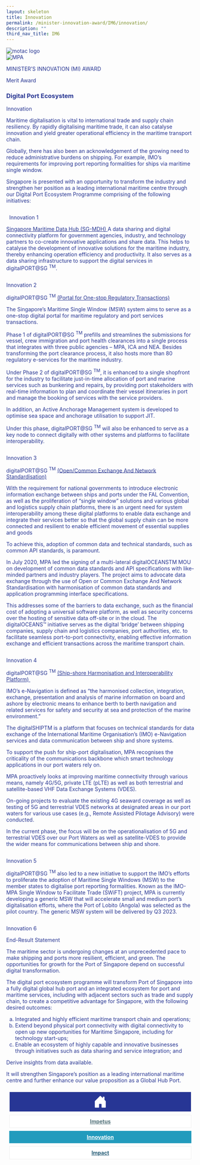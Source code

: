 ```yaml
---
layout: skeleton
title: Innovation
permalink: /minister-innovation-award/IM6/innovation/
description: ""
third_nav_title: IM6
---
```

<style type="text/css">
  .text-pri {
    color: #273592;
  }

  .nav-tabs {
    border-bottom: none !important;
    overflow: hidden !important;
  }

  .nav-link {
    margin: 8px !important;
    border-radius: 0px !important;
    font-weight: 700 !important;
    padding: 0.5rem 2.8rem !important;
  }

  .link-home {
    border: 1px solid #eee !important;
    color: #fff !important;
    background: rgb(39, 54, 149) !important;
    display: flex;
    justify-content: center;
    align-items: center;
  }

  .link-project {
    border: 1px solid #eee !important;
    color: rgb(83, 114, 122) !important;
    background-color: #fff !important;
    display: flex;
    justify-content: center;
    align-items: center;
  }

  .link-project.active {
    border: none !important;
    color: #fff !important;
    background: rgb(41, 115, 144) !important;
  }

  .link-solution {
    border: 1px solid #eee !important;
    color: rgb(69, 148, 145) !important;
    background-color: #fff !important;
    display: flex;
    justify-content: center;
    align-items: center;
  }

  .link-solution.active {
    border: none !important;
    color: #fff !important;
    background: rgb(34, 155, 189) !important;
  }

  .link-impact {
    border: 1px solid #eee !important;
    color: rgb(41, 95, 120) !important;
    background-color: #fff !important;
    display: flex;
    justify-content: center;
    align-items: center;
  }

  .link-impact.active {
    border: none !important;
    color: #fff !important;
    background: rgb(10, 91, 142) !important;
  }
</style>
<div class="container-fluid py-5 card-bg text-pri my-5">
  <div class="row">
    <div class="col-sm-12 pt-4 pb-3 text-center">
      <img src="/images/Logos/MOTAC_header.png" alt="motac logo" class="img-fluid" />
    </div>
  </div>
  <div class="row border border-4 border-info">
    <div class="col-sm-4 py-3 text-center d-flex flex-column align-items-center justify-content-center">
      <img src="/images/Logos/MPA.png" class="img-fluid" alt="MPA" />
    </div>
    <div class="col-sm-8 py-3 text-center bg-primary d-flex justify-content-center flex-column aligin-items-center">
      <p class="mb-1 text-light font-weight-bold raleway-font"> MINISTER’S INNOVATION (MI) AWARD </p>
      <p class="mb-0 distinguished-award">Merit Award</p>
    </div>
  </div>
  <div class="row">
    <div class="col-12 py-3">
      <h3 class="text-center font-weight-bold">Digital Port Ecosystem</h3>
    </div>
    <div class="col-sm-12 text-center py-2 my-2 bg-heading">
      <p class="mb-0 h3 font-weight-bold text-uppercase text-light"> Innovation </p>
    </div>
    <div class="col-sm-12">
      <div class="row py-2">
        <div class="col-sm-8 p-2">
          <p class="mb-2"> Maritime digitalisation is vital to international trade and supply chain resiliency. By rapidly digitalising maritime trade, it can also catalyse innovation and yield greater operational efficiency in the maritime transport chain. </p>
          <p class="mb-2"> Globally, there has also been an acknowledgement of the growing need to reduce administrative burdens on shipping. For example, IMO’s requirements for improving port reporting formalities for ships via maritime single window. </p>
          <p class="mb-2"> Singapore is presented with an opportunity to transform the industry and strengthen her position as a leading international maritime centre through our Digital Port Ecosystem Programme comprising of the following initiatives: </p>
        </div>
        <div class="col-sm-4 py-2 text-center">
          <img src="/images/MI/IM6/digitaloceans.png" class="img-fluid mb-3" alt="" />
          <p class="mb-3 font-weight-light">  Innovation 1</p>
        </div>
        <div class="col-sm-8 p-2">
          <p class="mb-2">
            <u>Singapore Maritime Data Hub (SG-MDH) </u> A data sharing and digital connectivity platform for government agencies, industry, and technology partners to co-create innovative applications and share data. This helps to catalyse the development of innovative solutions for the maritime industry, thereby enhancing operation efficiency and productivity. It also serves as a data sharing infrastructure to support the digital services in digitalPORT@SG <sup>TM</sup>.
          </p>
        </div>
        <div class="col-sm-4 py-2 text-center">
          <img src="/images/MI/IM6/mdh.png" class="img-fluid mb-3" alt="" />
          <p class="mb-3 font-weight-light">Innovation 2</p>
        </div>
        <div class="col-sm-8 p-2">
          <p class="font-weight-bold mb-2"> digitalPORT@SG <sup>TM</sup>
            <u>(Portal for One-stop Regulatory Transactions)</u>
          </p>
          <p class="mb-2"> The Singapore’s Maritime Single Window (MSW) system aims to serve as a one-stop digital portal for maritime regulatory and port services transactions. </p>
          <p class="mb-2"> Phase 1 of digitalPORT@SG <sup>TM</sup> prefills and streamlines the submissions for vessel, crew immigration and port health clearances into a single process that integrates with three public agencies – MPA, ICA and NEA. Besides transforming the port clearance process, it also hosts more than 80 regulatory e-services for the maritime industry. </p>
          <p class="mb-2"> Under Phase 2 of digitalPORT@SG <sup>TM</sup>, it is enhanced to a single shopfront for the industry to facilitate just-in-time allocation of port and marine services such as bunkering and repairs, by providing port stakeholders with real-time information to plan and coordinate their vessel itineraries in port and manage the booking of services with the service providers. </p>
          <p class="mb-2"> In addition, an Active Anchorage Management system is developed to optimise sea space and anchorage utilisation to support JIT. </p>
          <p class="mb-2"> Under this phase, digitalPORT@SG <sup>TM</sup> will also be enhanced to serve as a key node to connect digitally with other systems and platforms to facilitate interoperability. </p>
        </div>
        <div class="col-sm-4 py-2 text-center">
          <img src="/images/MI/IM6/digitalport.png" class="img-fluid mb-3" alt="" />
          <p class="mb-3 font-weight-light">Innovation 3</p>
        </div>
        <div class="col-sm-8 p-2">
          <p class="font-weight-bold mb-2"> digitalPORT@SG <sup>TM</sup>
            <u>(Open/Common Exchange And Network Standardisation) </u>
          </p>
          <p class="mb-2"> With the requirement for national governments to introduce electronic information exchange between ships and ports under the FAL Convention, as well as the proliferation of “single window” solutions and various global and logistics supply chain platforms, there is an urgent need for system interoperability among these digital platforms to enable data exchange and integrate their services better so that the global supply chain can be more connected and resilient to enable efficient movement of essential supplies and goods </p>
          <p class="mb-2"> To achieve this, adoption of common data and technical standards, such as common API standards, is paramount. </p>
          <p class="mb-2"> In July 2020, MPA led the signing of a multi-lateral digitalOCEANSTM MOU on development of common data standards and API specifications with like-minded partners and industry players. The project aims to advocate data exchange through the use of Open or Common Exchange And Network Standardisation with harmonisation of common data standards and application programming interface specifications. </p>
          <p class="mb-2"> This addresses some of the barriers to data exchange, such as the financial cost of adopting a universal software platform, as well as security concerns over the hosting of sensitive data off-site or in the cloud. The digitalOCEANS™ initiative serves as the digital ‘bridge’ between shipping companies, supply chain and logistics companies, port authorities, etc. to facilitate seamless port-to-port connectivity, enabling effective information exchange and efficient transactions across the maritime transport chain. </p>
        </div>
        <div class="col-sm-4 py-2 text-center">
          <img src="/images/MI/IM6/digitaloceans_2.png" class="img-fluid mb-3" alt="" />
          <p class="mb-3 font-weight-light">Innovation 4</p>
        </div>
        <div class="col-sm-8 p-2">
          <p class="font-weight-bold mb-2"> digitalPORT@SG <sup>TM</sup>
            <u> (Ship-shore Harmonisation and Interoperability Platform) </u>
          </p>
          <p class="mb-2"> IMO’s e-Navigation is defined as “the harmonised collection, integration, exchange, presentation and analysis of marine information on board and ashore by electronic means to enhance berth to berth navigation and related services for safety and security at sea and protection of the marine environment.” </p>
          <p class="mb-2"> The digitalSHIPTM is a platform that focuses on technical standards for data exchange of the International Maritime Organisation’s (IMO) e-Navigation services and data communication between ship and shore systems. </p>
          <p class="mb-2"> To support the push for ship-port digitalisation, MPA recognises the criticality of the communications backbone which smart technology applications in our port waters rely on. </p>
          <p class="mb-2"> MPA proactively looks at improving maritime connectivity through various means, namely 4G/5G, private LTE (pLTE) as well as both terrestrial and satellite-based VHF Data Exchange Systems (VDES). </p>
          <p class="mb-2"> On-going projects to evaluate the existing 4G seaward coverage as well as testing of 5G and terrestrial VDES networks at designated areas in our port waters for various use cases (e.g., Remote Assisted Pilotage Advisory) were conducted. </p>
          <p class="mb-2"> In the current phase, the focus will be on the operationalisation of 5G and terrestrial VDES over our Port Waters as well as satellite-VDES to provide the wider means for communications between ship and shore. </p>
        </div>
        <div class="col-sm-4 py-2 text-center">
          <img src="/images/MI/IM6/digitalship.png" class="img-fluid mb-3" alt="" />
          <p class="mb-3 font-weight-light">Innovation 5</p>
        </div>
        <div class="col-sm-8 p-2">
          <p class="mb-2"> digitalPORT@SG <sup>TM</sup> also led to a new initiative to support the IMO’s efforts to proliferate the adoption of Maritime Single Windows (MSW) to the member states to digitalise port reporting formalities. Known as the IMO-MPA Single Window to Facilitate Trade (SWiFT) project, MPA is currently developing a generic MSW that will accelerate small and medium port’s digitalisation efforts, where the Port of Lobito (Angola) was selected as the pilot country. The generic MSW system will be delivered by Q3 2023. </p>
        </div>
        <div class="col-sm-4 py-2 text-center">
          <img src="/images/MI/IM6/swift.png" class="img-fluid mb-3" alt="" />
          <p class="mb-3 font-weight-light">Innovation 6</p>
        </div>
      </div>
    </div>
  </div>
  <div class="row">
    <div class="col-sm-12 text-center py-2 my-2 bg-heading">
      <p class="mb-0 h3 font-weight-bold text-uppercase text-light"> End-Result Statement </p>
    </div>
    <div class="col-sm-12 py-2">
      <p class="mb-2 font-weight-bold text-pri"> The maritime sector is undergoing changes at an unprecedented pace to make shipping and ports more resilient, efficient, and green. The opportunities for growth for the Port of Singapore depend on successful digital transformation. </p>
      <p class="mb-2 font-weight-bold text-pri"> The digital port ecosystem programme will transform Port of Singapore into a fully digital global hub port and an integrated ecosystem for port and maritime services, including with adjacent sectors such as trade and supply chain, to create a competitive advantage for Singapore, with the following desired outcomes: </p>
      <ol type="a">
        <li> Integrated and highly efficient maritime transport chain and operations; </li>
        <li> Extend beyond physical port connectivity with digital connectivity to open up new opportunities for Maritime Singapore, including for technology start-ups; </li>
        <li> Enable an ecosystem of highly capable and innovative businesses through initiatives such as data sharing and service integration; and </li>
      </ol>
      <p class="mb-2 font-weight-bold text-pri"> Derive insights from data available. </p>
      <p class="mb-2 font-weight-bold text-pri"> It will strengthen Singapore’s position as a leading international maritime centre and further enhance our value proposition as a Global Hub Port. </p>
    </div>
  </div>
  <nav>
    <div class="nav nav-tabs nav-fill" id="nav-tab" role="tablist">
      <a class="nav-link text-uppercase link-home text-decoration-none" id="nav-home-tab" href="/minister-innovation-award/IM6/home/">
        <svg xmlns="http://www.w3.org/2000/svg" width="36" height="36" fill="currentColor" class="bi bi-house-door-fill" viewBox="0 0 16 16">
          <path d="M6.5 14.5v-3.505c0-.245.25-.495.5-.495h2c.25 0 .5.25.5.5v3.5a.5.5 0 0 0 .5.5h4a.5.5 0 0 0 .5-.5v-7a.5.5 0 0 0-.146-.354L13 5.793V2.5a.5.5 0 0 0-.5-.5h-1a.5.5 0 0 0-.5.5v1.293L8.354 1.146a.5.5 0 0 0-.708 0l-6 6A.5.5 0 0 0 1.5 7.5v7a.5.5 0 0 0 .5.5h4a.5.5 0 0 0 .5-.5Z" />
        </svg>
      </a>
      <a class="nav-link link-project text-decoration-none" id="nav-project-tab" href="/minister-innovation-award/IM6/impetus/"> Impetus </a>
      <a class="nav-link active link-solution text-decoration-none" id="nav-solution-tab" href="/minister-innovation-award/IM6/innovation/"> Innovation</a>
      <a class="nav-link link-impact text-decoration-none" id="nav-impact-tab" href="/minister-innovation-award/IM6/impact/"> Impact</a>
    </div>
  </nav>
</div>